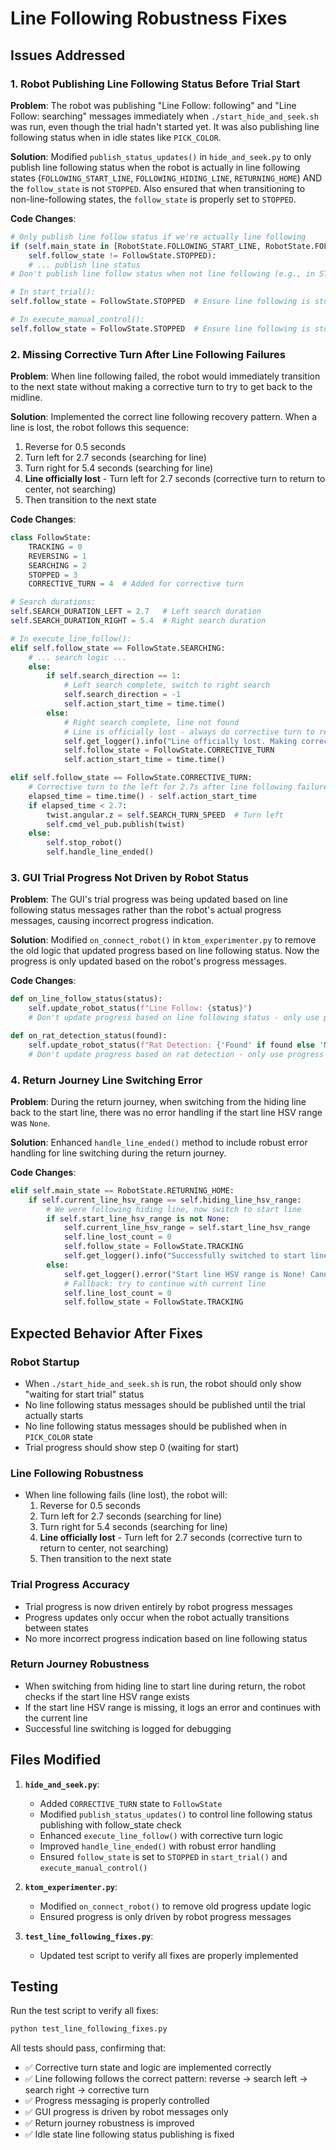 # Line Following Robustness Fixes

## Issues Addressed

### 1. **Robot Publishing Line Following Status Before Trial Start**
**Problem**: The robot was publishing "Line Follow: following" and "Line Follow: searching" messages immediately when `./start_hide_and_seek.sh` was run, even though the trial hadn't started yet. It was also publishing line following status when in idle states like `PICK_COLOR`.

**Solution**: Modified `publish_status_updates()` in `hide_and_seek.py` to only publish line following status when the robot is actually in line following states (`FOLLOWING_START_LINE`, `FOLLOWING_HIDING_LINE`, `RETURNING_HOME`) AND the `follow_state` is not `STOPPED`. Also ensured that when transitioning to non-line-following states, the `follow_state` is properly set to `STOPPED`.

**Code Changes**:
```python
# Only publish line follow status if we're actually line following
if (self.main_state in [RobotState.FOLLOWING_START_LINE, RobotState.FOLLOWING_HIDING_LINE, RobotState.RETURNING_HOME] and 
    self.follow_state != FollowState.STOPPED):
    # ... publish line status
# Don't publish line follow status when not line following (e.g., in START state)

# In start_trial():
self.follow_state = FollowState.STOPPED  # Ensure line following is stopped

# In execute_manual_control():
self.follow_state = FollowState.STOPPED  # Ensure line following is stopped
```

### 2. **Missing Corrective Turn After Line Following Failures**
**Problem**: When line following failed, the robot would immediately transition to the next state without making a corrective turn to try to get back to the midline.

**Solution**: Implemented the correct line following recovery pattern. When a line is lost, the robot follows this sequence:
1. Reverse for 0.5 seconds
2. Turn left for 2.7 seconds (searching for line)
3. Turn right for 5.4 seconds (searching for line)
4. **Line officially lost** - Turn left for 2.7 seconds (corrective turn to return to center, not searching)
5. Then transition to the next state

**Code Changes**:
```python
class FollowState:
    TRACKING = 0
    REVERSING = 1
    SEARCHING = 2
    STOPPED = 3
    CORRECTIVE_TURN = 4  # Added for corrective turn

# Search durations:
self.SEARCH_DURATION_LEFT = 2.7   # Left search duration
self.SEARCH_DURATION_RIGHT = 5.4  # Right search duration

# In execute_line_follow():
elif self.follow_state == FollowState.SEARCHING:
    # ... search logic ...
    else:
        if self.search_direction == 1:
            # Left search complete, switch to right search
            self.search_direction = -1
            self.action_start_time = time.time()
        else:
            # Right search complete, line not found
            # Line is officially lost - always do corrective turn to return to center
            self.get_logger().info("Line officially lost. Making corrective turn to left for 2.7s to return to center.")
            self.follow_state = FollowState.CORRECTIVE_TURN
            self.action_start_time = time.time()

elif self.follow_state == FollowState.CORRECTIVE_TURN:
    # Corrective turn to the left for 2.7s after line following failure
    elapsed_time = time.time() - self.action_start_time
    if elapsed_time < 2.7:
        twist.angular.z = self.SEARCH_TURN_SPEED  # Turn left
        self.cmd_vel_pub.publish(twist)
    else:
        self.stop_robot()
        self.handle_line_ended()
```

### 3. **GUI Trial Progress Not Driven by Robot Status**
**Problem**: The GUI's trial progress was being updated based on line following status messages rather than the robot's actual progress messages, causing incorrect progress indication.

**Solution**: Modified `on_connect_robot()` in `ktom_experimenter.py` to remove the old logic that updated progress based on line following status. Now the progress is only updated based on the robot's progress messages.

**Code Changes**:
```python
def on_line_follow_status(status):
    self.update_robot_status(f"Line Follow: {status}")
    # Don't update progress based on line following status - only use progress messages

def on_rat_detection_status(found):
    self.update_robot_status(f"Rat Detection: {'Found' if found else 'Not Found'}")
    # Don't update progress based on rat detection - only use progress messages
```

### 4. **Return Journey Line Switching Error**
**Problem**: During the return journey, when switching from the hiding line back to the start line, there was no error handling if the start line HSV range was `None`.

**Solution**: Enhanced `handle_line_ended()` method to include robust error handling for line switching during the return journey.

**Code Changes**:
```python
elif self.main_state == RobotState.RETURNING_HOME:
    if self.current_line_hsv_range == self.hiding_line_hsv_range:
        # We were following hiding line, now switch to start line
        if self.start_line_hsv_range is not None:
            self.current_line_hsv_range = self.start_line_hsv_range
            self.line_lost_count = 0
            self.follow_state = FollowState.TRACKING
            self.get_logger().info("Successfully switched to start line for return journey.")
        else:
            self.get_logger().error("Start line HSV range is None! Cannot switch lines.")
            # Fallback: try to continue with current line
            self.line_lost_count = 0
            self.follow_state = FollowState.TRACKING
```

## Expected Behavior After Fixes

### Robot Startup
- When `./start_hide_and_seek.sh` is run, the robot should only show "waiting for start trial" status
- No line following status messages should be published until the trial actually starts
- No line following status messages should be published when in `PICK_COLOR` state
- Trial progress should show step 0 (waiting for start)

### Line Following Robustness
- When line following fails (line lost), the robot will:
  1. Reverse for 0.5 seconds
  2. Turn left for 2.7 seconds (searching for line)
  3. Turn right for 5.4 seconds (searching for line)
  4. **Line officially lost** - Turn left for 2.7 seconds (corrective turn to return to center, not searching)
  5. Then transition to the next state

### Trial Progress Accuracy
- Trial progress is now driven entirely by robot progress messages
- Progress updates only occur when the robot actually transitions between states
- No more incorrect progress indication based on line following status

### Return Journey Robustness
- When switching from hiding line to start line during return, the robot checks if the start line HSV range exists
- If the start line HSV range is missing, it logs an error and continues with the current line
- Successful line switching is logged for debugging

## Files Modified

1. **`hide_and_seek.py`**:
   - Added `CORRECTIVE_TURN` state to `FollowState`
   - Modified `publish_status_updates()` to control line following status publishing with follow_state check
   - Enhanced `execute_line_follow()` with corrective turn logic
   - Improved `handle_line_ended()` with robust error handling
   - Ensured `follow_state` is set to `STOPPED` in `start_trial()` and `execute_manual_control()`

2. **`ktom_experimenter.py`**:
   - Modified `on_connect_robot()` to remove old progress update logic
   - Ensured progress is only driven by robot progress messages

3. **`test_line_following_fixes.py`**:
   - Updated test script to verify all fixes are properly implemented

## Testing

Run the test script to verify all fixes:
```bash
python test_line_following_fixes.py
```

All tests should pass, confirming that:
- ✅ Corrective turn state and logic are implemented correctly
- ✅ Line following follows the correct pattern: reverse → search left → search right → corrective turn
- ✅ Progress messaging is properly controlled
- ✅ GUI progress is driven by robot messages only
- ✅ Return journey robustness is improved
- ✅ Idle state line following status publishing is fixed

